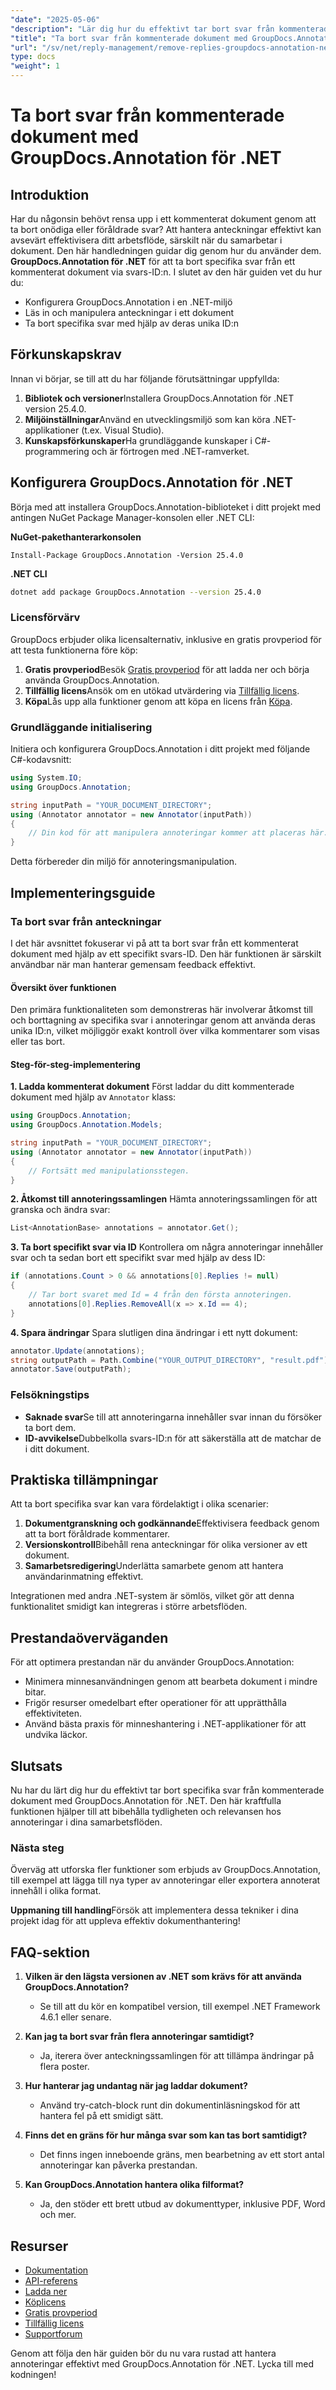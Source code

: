 ```yaml
---
"date": "2025-05-06"
"description": "Lär dig hur du effektivt tar bort svar från kommenterade dokument med GroupDocs.Annotation för .NET. Den här guiden behandlar installation, manipulation och praktiska tillämpningar."
"title": "Ta bort svar från kommenterade dokument med GroupDocs.Annotation för .NET – en steg-för-steg-guide"
"url": "/sv/net/reply-management/remove-replies-groupdocs-annotation-net/"
type: docs
"weight": 1
---
```


# Ta bort svar från kommenterade dokument med GroupDocs.Annotation för .NET
## Introduktion
Har du någonsin behövt rensa upp i ett kommenterat dokument genom att ta bort onödiga eller föråldrade svar? Att hantera anteckningar effektivt kan avsevärt effektivisera ditt arbetsflöde, särskilt när du samarbetar i dokument. Den här handledningen guidar dig genom hur du använder dem. **GroupDocs.Annotation för .NET** för att ta bort specifika svar från ett kommenterat dokument via svars-ID:n. I slutet av den här guiden vet du hur du:
- Konfigurera GroupDocs.Annotation i en .NET-miljö
- Läs in och manipulera anteckningar i ett dokument
- Ta bort specifika svar med hjälp av deras unika ID:n

## Förkunskapskrav
Innan vi börjar, se till att du har följande förutsättningar uppfyllda:
1. **Bibliotek och versioner**Installera GroupDocs.Annotation för .NET version 25.4.0.
2. **Miljöinställningar**Använd en utvecklingsmiljö som kan köra .NET-applikationer (t.ex. Visual Studio).
3. **Kunskapsförkunskaper**Ha grundläggande kunskaper i C#-programmering och är förtrogen med .NET-ramverket.

## Konfigurera GroupDocs.Annotation för .NET
Börja med att installera GroupDocs.Annotation-biblioteket i ditt projekt med antingen NuGet Package Manager-konsolen eller .NET CLI:

**NuGet-pakethanterarkonsolen**
```shell
Install-Package GroupDocs.Annotation -Version 25.4.0
```

**.NET CLI**
```bash
dotnet add package GroupDocs.Annotation --version 25.4.0
```

### Licensförvärv
GroupDocs erbjuder olika licensalternativ, inklusive en gratis provperiod för att testa funktionerna före köp:
1. **Gratis provperiod**Besök [Gratis provperiod](https://releases.groupdocs.com/annotation/net/) för att ladda ner och börja använda GroupDocs.Annotation.
2. **Tillfällig licens**Ansök om en utökad utvärdering via [Tillfällig licens](https://purchase.groupdocs.com/temporary-license/).
3. **Köpa**Lås upp alla funktioner genom att köpa en licens från [Köpa](https://purchase.groupdocs.com/buy).

### Grundläggande initialisering
Initiera och konfigurera GroupDocs.Annotation i ditt projekt med följande C#-kodavsnitt:

```csharp
using System.IO;
using GroupDocs.Annotation;

string inputPath = "YOUR_DOCUMENT_DIRECTORY";
using (Annotator annotator = new Annotator(inputPath))
{
    // Din kod för att manipulera annoteringar kommer att placeras här.
}
```
Detta förbereder din miljö för annoteringsmanipulation.

## Implementeringsguide
### Ta bort svar från anteckningar
I det här avsnittet fokuserar vi på att ta bort svar från ett kommenterat dokument med hjälp av ett specifikt svars-ID. Den här funktionen är särskilt användbar när man hanterar gemensam feedback effektivt.

#### Översikt över funktionen
Den primära funktionaliteten som demonstreras här involverar åtkomst till och borttagning av specifika svar i annoteringar genom att använda deras unika ID:n, vilket möjliggör exakt kontroll över vilka kommentarer som visas eller tas bort.

#### Steg-för-steg-implementering
**1. Ladda kommenterat dokument**
Först laddar du ditt kommenterade dokument med hjälp av `Annotator` klass:

```csharp
using GroupDocs.Annotation;
using GroupDocs.Annotation.Models;

string inputPath = "YOUR_DOCUMENT_DIRECTORY";
using (Annotator annotator = new Annotator(inputPath))
{
    // Fortsätt med manipulationsstegen.
}
```

**2. Åtkomst till annoteringssamlingen**
Hämta annoteringssamlingen för att granska och ändra svar:

```csharp
List<AnnotationBase> annotations = annotator.Get();
```

**3. Ta bort specifikt svar via ID**
Kontrollera om några annoteringar innehåller svar och ta sedan bort ett specifikt svar med hjälp av dess ID:

```csharp
if (annotations.Count > 0 && annotations[0].Replies != null)
{
    // Tar bort svaret med Id = 4 från den första annoteringen.
    annotations[0].Replies.RemoveAll(x => x.Id == 4);
}
```

**4. Spara ändringar**
Spara slutligen dina ändringar i ett nytt dokument:

```csharp
annotator.Update(annotations);
string outputPath = Path.Combine("YOUR_OUTPUT_DIRECTORY", "result.pdf");
annotator.Save(outputPath);
```

### Felsökningstips
- **Saknade svar**Se till att annoteringarna innehåller svar innan du försöker ta bort dem.
- **ID-avvikelse**Dubbelkolla svars-ID:n för att säkerställa att de matchar de i ditt dokument.

## Praktiska tillämpningar
Att ta bort specifika svar kan vara fördelaktigt i olika scenarier:
1. **Dokumentgranskning och godkännande**Effektivisera feedback genom att ta bort föråldrade kommentarer.
2. **Versionskontroll**Bibehåll rena anteckningar för olika versioner av ett dokument.
3. **Samarbetsredigering**Underlätta samarbete genom att hantera användarinmatning effektivt.

Integrationen med andra .NET-system är sömlös, vilket gör att denna funktionalitet smidigt kan integreras i större arbetsflöden.

## Prestandaöverväganden
För att optimera prestandan när du använder GroupDocs.Annotation:
- Minimera minnesanvändningen genom att bearbeta dokument i mindre bitar.
- Frigör resurser omedelbart efter operationer för att upprätthålla effektiviteten.
- Använd bästa praxis för minneshantering i .NET-applikationer för att undvika läckor.

## Slutsats
Nu har du lärt dig hur du effektivt tar bort specifika svar från kommenterade dokument med GroupDocs.Annotation för .NET. Den här kraftfulla funktionen hjälper till att bibehålla tydligheten och relevansen hos annoteringar i dina samarbetsflöden.

### Nästa steg
Överväg att utforska fler funktioner som erbjuds av GroupDocs.Annotation, till exempel att lägga till nya typer av annoteringar eller exportera annoterat innehåll i olika format.

**Uppmaning till handling**Försök att implementera dessa tekniker i dina projekt idag för att uppleva effektiv dokumenthantering!

## FAQ-sektion
1. **Vilken är den lägsta versionen av .NET som krävs för att använda GroupDocs.Annotation?**
   - Se till att du kör en kompatibel version, till exempel .NET Framework 4.6.1 eller senare.

2. **Kan jag ta bort svar från flera annoteringar samtidigt?**
   - Ja, iterera över anteckningssamlingen för att tillämpa ändringar på flera poster.

3. **Hur hanterar jag undantag när jag laddar dokument?**
   - Använd try-catch-block runt din dokumentinläsningskod för att hantera fel på ett smidigt sätt.

4. **Finns det en gräns för hur många svar som kan tas bort samtidigt?**
   - Det finns ingen inneboende gräns, men bearbetning av ett stort antal annoteringar kan påverka prestandan.

5. **Kan GroupDocs.Annotation hantera olika filformat?**
   - Ja, den stöder ett brett utbud av dokumenttyper, inklusive PDF, Word och mer.

## Resurser
- [Dokumentation](https://docs.groupdocs.com/annotation/net/)
- [API-referens](https://reference.groupdocs.com/annotation/net/)
- [Ladda ner](https://releases.groupdocs.com/annotation/net/)
- [Köplicens](https://purchase.groupdocs.com/buy)
- [Gratis provperiod](https://releases.groupdocs.com/annotation/net/)
- [Tillfällig licens](https://purchase.groupdocs.com/temporary-license/)
- [Supportforum](https://forum.groupdocs.com/c/annotation/) 

Genom att följa den här guiden bör du nu vara rustad att hantera annoteringar effektivt med GroupDocs.Annotation för .NET. Lycka till med kodningen!